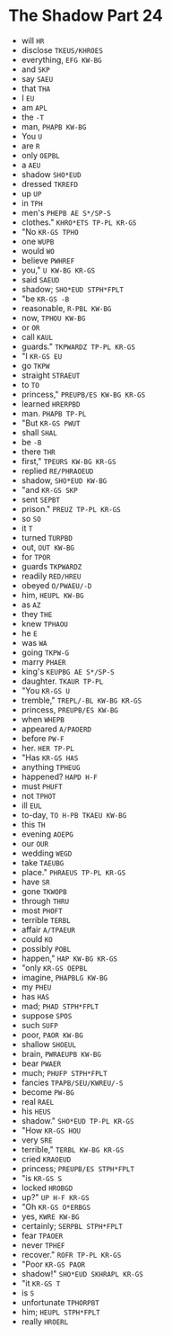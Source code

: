 # The Shadow Part 24

* will `HR`
* disclose `TKEUS/KHROES`
* everything, `EFG KW-BG`
* and `SKP`
* say `SAEU`
* that `THA`
* I `EU`
* am `APL`
* the `-T`
* man, `PHAPB KW-BG`
* You `U`
* are `R`
* only `OEPBL`
* a `AEU`
* shadow `SHO*EUD`
* dressed `TKREFD`
* up `UP`
* in `TPH`
* men's `PHEPB AE S*/SP-S`
* clothes." `KHRO*ETS TP-PL KR-GS`
* "No `KR-GS TPHO`
* one `WUPB`
* would `WO`
* believe `PWHREF`
* you," `U KW-BG KR-GS`
* said `SAEUD`
* shadow; `SHO*EUD STPH*FPLT`
* "be `KR-GS -B`
* reasonable, `R-PBL KW-BG`
* now, `TPHOU KW-BG`
* or `OR`
* call `KAUL`
* guards." `TKPWARDZ TP-PL KR-GS`
* "I `KR-GS EU`
* go `TKPW`
* straight `STRAEUT`
* to `TO`
* princess," `PREUPB/ES KW-BG KR-GS`
* learned `HRERPBD`
* man. `PHAPB TP-PL`
* "But `KR-GS PWUT`
* shall `SHAL`
* be `-B`
* there `THR`
* first," `TPEURS KW-BG KR-GS`
* replied `RE/PHRAOEUD`
* shadow, `SHO*EUD KW-BG`
* "and `KR-GS SKP`
* sent `SEPBT`
* prison." `PREUZ TP-PL KR-GS`
* so `SO`
* it `T`
* turned `TURPBD`
* out, `OUT KW-BG`
* for `TPOR`
* guards `TKPWARDZ`
* readily `RED/HREU`
* obeyed `O/PWAEU/-D`
* him, `HEUPL KW-BG`
* as `AZ`
* they `THE`
* knew `TPHAOU`
* he `E`
* was `WA`
* going `TKPW-G`
* marry `PHAER`
* king's `KEUPBG AE S*/SP-S`
* daughter. `TKAUR TP-PL`
* "You `KR-GS U`
* tremble," `TREPL/-BL KW-BG KR-GS`
* princess, `PREUPB/ES KW-BG`
* when `WHEPB`
* appeared `A/PAOERD`
* before `PW-F`
* her. `HER TP-PL`
* "Has `KR-GS HAS`
* anything `TPHEUG`
* happened? `HAPD H-F`
* must `PHUFT`
* not `TPHOT`
* ill `EUL`
* to-day, `TO H-PB TKAEU KW-BG`
* this `TH`
* evening `AOEPG`
* our `OUR`
* wedding `WEGD`
* take `TAEUBG`
* place." `PHRAEUS TP-PL KR-GS`
* have `SR`
* gone `TKWOPB`
* through `THRU`
* most `PHOFT`
* terrible `TERBL`
* affair `A/TPAEUR`
* could `KO`
* possibly `POBL`
* happen," `HAP KW-BG KR-GS`
* "only `KR-GS OEPBL`
* imagine, `PHAPBLG KW-BG`
* my `PHEU`
* has `HAS`
* mad; `PHAD STPH*FPLT`
* suppose `SPOS`
* such `SUFP`
* poor, `PAOR KW-BG`
* shallow `SHOEUL`
* brain, `PWRAEUPB KW-BG`
* bear `PWAER`
* much; `PHUFP STPH*FPLT`
* fancies `TPAPB/SEU/KWREU/-S`
* become `PW-BG`
* real `RAEL`
* his `HEUS`
* shadow." `SHO*EUD TP-PL KR-GS`
* "How `KR-GS HOU`
* very `SRE`
* terrible," `TERBL KW-BG KR-GS`
* cried `KRAOEUD`
* princess; `PREUPB/ES STPH*FPLT`
* "is `KR-GS S`
* locked `HROBGD`
* up?" `UP H-F KR-GS`
* "Oh `KR-GS O*ERBGS`
* yes, `KWRE KW-BG`
* certainly; `SERPBL STPH*FPLT`
* fear `TPAOER`
* never `TPHEF`
* recover." `ROFR TP-PL KR-GS`
* "Poor `KR-GS PAOR`
* shadow!" `SHO*EUD SKHRAPL KR-GS`
* "it `KR-GS T`
* is `S`
* unfortunate `TPHORPBT`
* him; `HEUPL STPH*FPLT`
* really `HROERL`
